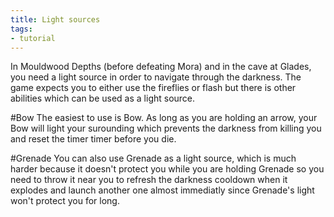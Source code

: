 ```yaml
---
title: Light sources
tags:
- tutorial
---
```


In Mouldwood Depths (before defeating Mora) and in the cave at Glades, you need a light source in order to navigate through the darkness. The game expects you to either use the fireflies or flash but there is other abilities which can be used as a light source.

#Bow
The easiest to use is Bow. As long as you are holding an arrow, your Bow will light your surounding which prevents the darkness from killing you and reset the timer timer before you die.

<youtube-video id="mwDSf0x39g8" />

#Grenade
You can also use Grenade as a light source, which is much harder because it doesn't protect you while you are holding Grenade so you need to throw it near you to refresh the darkness cooldown when it explodes and launch another one almost immediatly since Grenade's light won't protect you for long.

<youtube-video id="PONJwzD_w3s" />
